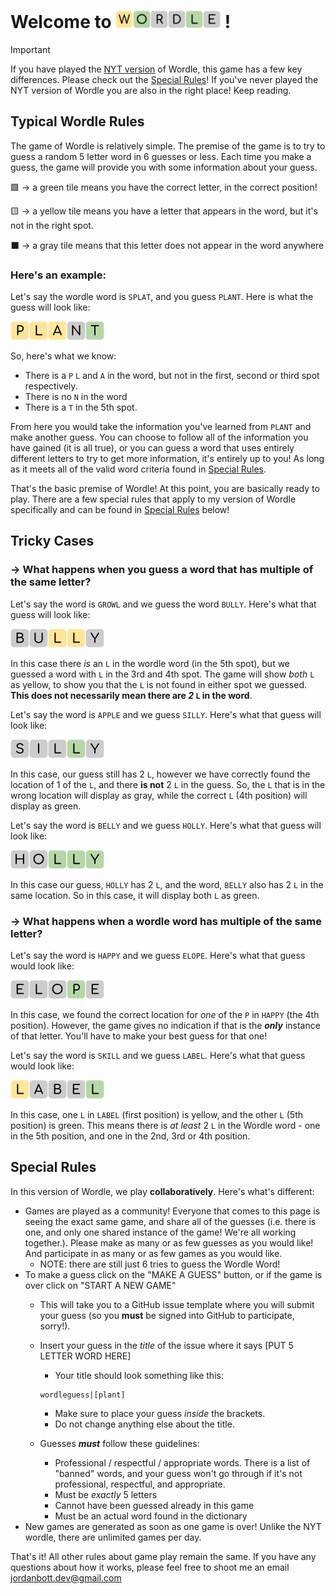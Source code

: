# Welcome to <img src="./tiles/yellow/W.svg" width="28" /><img src="./tiles/green/O.svg" width="28" /><img src="./tiles/grey/R.svg" width="28" /><img src="./tiles/grey/D.svg" width="28" /><img src="./tiles/green/L.svg" width="28" /><img src="./tiles/grey/E.svg" width="28" /> !


> [!IMPORTANT]
> If you have played the [NYT version](https://www.nytimes.com/games/wordle/index.html) of Wordle, this game has a few key differences. Please check out the [Special Rules](#special-rules)!
> If you've never played the NYT version of Wordle you are also in the right place! Keep reading.

## Typical Wordle Rules

The game of Wordle is relatively simple. The premise of the game is to try to guess a random 5 letter word in 6 guesses or less. Each time you make a guess, the game will provide you with some information about your guess.

🟩 -> a green tile means you have the correct letter, in the correct position!

🟨 -> a yellow tile means you have a letter that appears in the word, but it's not in the right spot.

⬛️ -> a gray tile means that this letter does not appear in the word anywhere

### Here's an example:

Let's say the wordle word is `SPLAT`, and you guess `PLANT`. Here is what the guess will look like:

<img src="./tiles/yellow/P.svg" width="30" /><img src="./tiles/yellow/L.svg" width="30" /><img src="./tiles/yellow/A.svg" width="30" /><img src="./tiles/grey/N.svg" width="30" /><img src="./tiles/green/T.svg" width="30" />

So, here's what we know:

- There is a `P` `L` and `A` in the word, but not in the first, second or third spot respectively.
- There is no `N` in the word
- There is a `T` in the 5th spot.

From here you would take the information you've learned from `PLANT` and make another guess. You can choose to follow all of the information you have gained (it is all true), or you can guess a word that uses entirely different letters to try to get more information, it's entirely up to you! As long as it meets all of the valid word criteria found in [Special Rules](#special-rules).

That's the basic premise of Wordle! At this point, you are basically ready to play. There are a few special rules that apply to my version of Wordle specifically and can be found in [Special Rules](#special-rules) below!

## Tricky Cases

### -> What happens when you guess a word that has multiple of the same letter?

Let's say the word is `GROWL` and we guess the word `BULLY`. Here's what that guess will look like:

<img src="./tiles/grey/B.svg" width="30" /><img src="./tiles/grey/U.svg" width="30" /><img src="./tiles/yellow/L.svg" width="30" /><img src="./tiles/yellow/L.svg" width="30" /><img src="./tiles/grey/Y.svg" width="30" />

In this case there _is_ an `L` in the wordle word (in the 5th spot), but we guessed a word with `L` in the 3rd and 4th spot. The game will show _both_ `L` as yellow, to show you that the `L` is not found in either spot we guessed. **This does not necessarily mean there are _2_ `L` in the word**.

Let's say the word is `APPLE` and we guess `SILLY`. Here's what that guess will look like:

<img src="./tiles/grey/S.svg" width="30" /><img src="./tiles/grey/I.svg" width="30" /><img src="./tiles/grey/L.svg" width="30" /><img src="./tiles/green/L.svg" width="30" /><img src="./tiles/grey/Y.svg" width="30" />

In this case, our guess still has 2 `L`, however we have correctly found the location of 1 of the `L`, and there **is not** 2 `L` in the guess. So, the `L` that is in the wrong location will display as gray, while the correct `L` (4th position) will display as green.

Let's say the word is `BELLY` and we guess `HOLLY`. Here's what that guess will look like:

<img src="./tiles/grey/H.svg" width="30" /><img src="./tiles/grey/O.svg" width="30" /><img src="./tiles/green/L.svg" width="30" /><img src="./tiles/green/L.svg" width="30" /><img src="./tiles/green/Y.svg" width="30" />

In this case our guess, `HOLLY` has 2 `L`, and the word, `BELLY` also has 2 `L` in the same location. So in this case, it will display both `L` as green.

### -> What happens when a wordle word has multiple of the same letter?

Let's say the word is `HAPPY` and we guess `ELOPE`. Here's what that guess would look like:

<img src="./tiles/grey/E.svg" width="30" /><img src="./tiles/grey/L.svg" width="30" /><img src="./tiles/grey/O.svg" width="30" /><img src="./tiles/green/P.svg" width="30" /><img src="./tiles/grey/E.svg" width="30" />

In this case, we found the correct location for _one_ of the `P` in `HAPPY` (the 4th position). However, the game gives no indication if that is the **_only_** instance of that letter. You'll have to make your best guess for that one!

Let's say the word is `SKILL` and we guess `LABEL`. Here's what that guess would look like:

<img src="./tiles/yellow/L.svg" width="30" /><img src="./tiles/grey/A.svg" width="30" /><img src="./tiles/grey/B.svg" width="30" /><img src="./tiles/grey/E.svg" width="30" /><img src="./tiles/green/L.svg" width="30" />

In this case, one `L` in `LABEL` (first position) is yellow, and the other `L` (5th position) is green. This means there is _at least_ 2 `L` in the Wordle word - one in the 5th position, and one in the 2nd, 3rd or 4th position.


## Special Rules

In this version of Wordle, we play **collaboratively**. Here's what's different:

- Games are played as a community! Everyone that comes to this page is seeing the exact same game, and share all of the guesses (i.e. there is one, and only one shared instance of the game! We're all working together.). Please make as many or as few guesses as you would like! And participate in as many or as few games as you would like.
    - NOTE: there are still just 6 tries to guess the Wordle Word!
- To make a guess click on the "MAKE A GUESS" button, or if the game is over click on "START A NEW GAME"
    - This will take you to a GitHub issue template where you will submit your guess (so you **must** be signed into GitHub to participate, sorry!).
    - Insert your guess in the _title_ of the issue where it says [PUT 5 LETTER WORD HERE]
        - Your title should look something like this:

        ```
        wordleguess|[plant]
        ```

        - Make sure to place your guess _inside_ the brackets.
        - Do not change anything else about the title.
    - Guesses **_must_** follow these guidelines:
        - Professional / respectful / appropriate words. There is a list of "banned" words, and your guess won't go through if it's not professional, respectful, and appropriate.
        - Must be *exactly* 5 letters
        - Cannot have been guessed already in this game
        - Must be an actual word found in the dictionary
- New games are generated as soon as one game is over! Unlike the NYT wordle, there are unlimited games per day.


That's it! All other rules about game play remain the same. If you have any questions about how it works, please feel free to shoot me an email [jordanbott.dev@gmail.com](jordanbott.dev@gmail.com)
